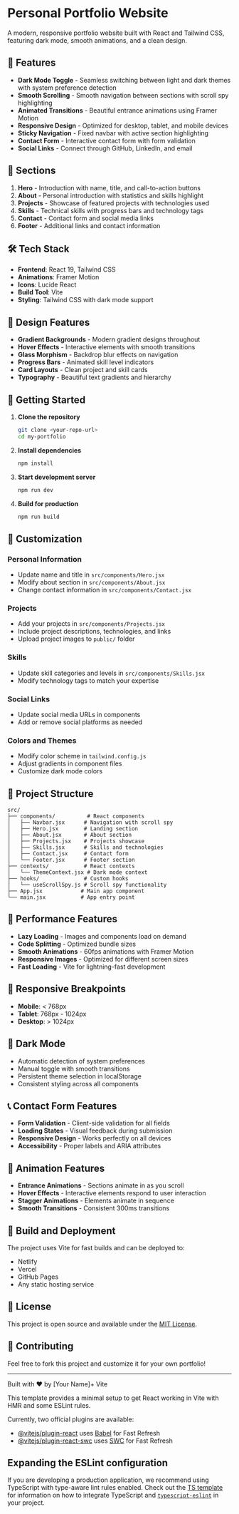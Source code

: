 # Personal Portfolio Website

A modern, responsive portfolio website built with React and Tailwind CSS, featuring dark mode, smooth animations, and a clean design.

## 🚀 Features

- **Dark Mode Toggle** - Seamless switching between light and dark themes with system preference detection
- **Smooth Scrolling** - Smooth navigation between sections with scroll spy highlighting
- **Animated Transitions** - Beautiful entrance animations using Framer Motion
- **Responsive Design** - Optimized for desktop, tablet, and mobile devices
- **Sticky Navigation** - Fixed navbar with active section highlighting
- **Contact Form** - Interactive contact form with form validation
- **Social Links** - Connect through GitHub, LinkedIn, and email

## 📱 Sections

1. **Hero** - Introduction with name, title, and call-to-action buttons
2. **About** - Personal introduction with statistics and skills highlight
3. **Projects** - Showcase of featured projects with technologies used
4. **Skills** - Technical skills with progress bars and technology tags
5. **Contact** - Contact form and social media links
6. **Footer** - Additional links and contact information

## 🛠️ Tech Stack

- **Frontend**: React 19, Tailwind CSS
- **Animations**: Framer Motion
- **Icons**: Lucide React
- **Build Tool**: Vite
- **Styling**: Tailwind CSS with dark mode support

## 🎨 Design Features

- **Gradient Backgrounds** - Modern gradient designs throughout
- **Hover Effects** - Interactive elements with smooth transitions
- **Glass Morphism** - Backdrop blur effects on navigation
- **Progress Bars** - Animated skill level indicators
- **Card Layouts** - Clean project and skill cards
- **Typography** - Beautiful text gradients and hierarchy

## 🚀 Getting Started

1. **Clone the repository**
   ```bash
   git clone <your-repo-url>
   cd my-portfolio
   ```

2. **Install dependencies**
   ```bash
   npm install
   ```

3. **Start development server**
   ```bash
   npm run dev
   ```

4. **Build for production**
   ```bash
   npm run build
   ```

## 📝 Customization

### Personal Information
- Update name and title in `src/components/Hero.jsx`
- Modify about section in `src/components/About.jsx`
- Change contact information in `src/components/Contact.jsx`

### Projects
- Add your projects in `src/components/Projects.jsx`
- Include project descriptions, technologies, and links
- Upload project images to `public/` folder

### Skills
- Update skill categories and levels in `src/components/Skills.jsx`
- Modify technology tags to match your expertise

### Social Links
- Update social media URLs in components
- Add or remove social platforms as needed

### Colors and Themes
- Modify color scheme in `tailwind.config.js`
- Adjust gradients in component files
- Customize dark mode colors

## 📁 Project Structure

```
src/
├── components/          # React components
│   ├── Navbar.jsx      # Navigation with scroll spy
│   ├── Hero.jsx        # Landing section
│   ├── About.jsx       # About section
│   ├── Projects.jsx    # Projects showcase
│   ├── Skills.jsx      # Skills and technologies
│   ├── Contact.jsx     # Contact form
│   └── Footer.jsx      # Footer section
├── contexts/           # React contexts
│   └── ThemeContext.jsx # Dark mode context
├── hooks/              # Custom hooks
│   └── useScrollSpy.js # Scroll spy functionality
├── App.jsx            # Main app component
└── main.jsx           # App entry point
```

## 🎯 Performance Features

- **Lazy Loading** - Images and components load on demand
- **Code Splitting** - Optimized bundle sizes
- **Smooth Animations** - 60fps animations with Framer Motion
- **Responsive Images** - Optimized for different screen sizes
- **Fast Loading** - Vite for lightning-fast development

## 📱 Responsive Breakpoints

- **Mobile**: < 768px
- **Tablet**: 768px - 1024px
- **Desktop**: > 1024px

## 🌙 Dark Mode

- Automatic detection of system preferences
- Manual toggle with smooth transitions
- Persistent theme selection in localStorage
- Consistent styling across all components

## 📞 Contact Form Features

- **Form Validation** - Client-side validation for all fields
- **Loading States** - Visual feedback during submission
- **Responsive Design** - Works perfectly on all devices
- **Accessibility** - Proper labels and ARIA attributes

## 🎨 Animation Features

- **Entrance Animations** - Sections animate in as you scroll
- **Hover Effects** - Interactive elements respond to user interaction
- **Stagger Animations** - Elements animate in sequence
- **Smooth Transitions** - Consistent 300ms transitions

## 🔧 Build and Deployment

The project uses Vite for fast builds and can be deployed to:
- Netlify
- Vercel
- GitHub Pages
- Any static hosting service

## 📄 License

This project is open source and available under the [MIT License](LICENSE).

## 🤝 Contributing

Feel free to fork this project and customize it for your own portfolio!

---

Built with ❤️ by [Your Name]+ Vite

This template provides a minimal setup to get React working in Vite with HMR and some ESLint rules.

Currently, two official plugins are available:

- [@vitejs/plugin-react](https://github.com/vitejs/vite-plugin-react/blob/main/packages/plugin-react) uses [Babel](https://babeljs.io/) for Fast Refresh
- [@vitejs/plugin-react-swc](https://github.com/vitejs/vite-plugin-react/blob/main/packages/plugin-react-swc) uses [SWC](https://swc.rs/) for Fast Refresh

## Expanding the ESLint configuration

If you are developing a production application, we recommend using TypeScript with type-aware lint rules enabled. Check out the [TS template](https://github.com/vitejs/vite/tree/main/packages/create-vite/template-react-ts) for information on how to integrate TypeScript and [`typescript-eslint`](https://typescript-eslint.io) in your project.
